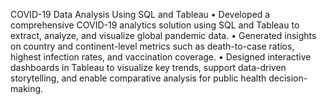 COVID-19 Data Analysis Using SQL and Tableau
• Developed a comprehensive COVID-19 analytics solution using SQL and Tableau to extract, analyze, and visualize global pandemic data.
• Generated insights on country and continent-level metrics such as death-to-case ratios, highest infection rates, and vaccination coverage.
• Designed interactive dashboards in Tableau to visualize key trends, support data-driven storytelling, and enable comparative analysis for public health decision-making.
